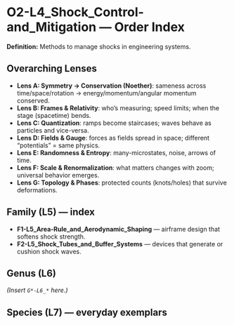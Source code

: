 # O2-L4_Shock_Control-and_Mitigation — Order Index
**Definition:** Methods to manage shocks in engineering systems.

## Overarching Lenses

- **Lens A: Symmetry -> Conservation (Noether)**: sameness across time/space/rotation → energy/momentum/angular momentum conserved.
- **Lens B: Frames & Relativity**: who’s measuring; speed limits; when the stage (spacetime) bends.
- **Lens C: Quantization**: ramps become staircases; waves behave as particles and vice-versa.
- **Lens D: Fields & Gauge**: forces as fields spread in space; different “potentials” = same physics.
- **Lens E: Randomness & Entropy**: many-microstates, noise, arrows of time.
- **Lens F: Scale & Renormalization**: what matters changes with zoom; universal behavior emerges.
- **Lens G: Topology & Phases**: protected counts (knots/holes) that survive deformations.

## Family (L5) — index
- **F1-L5_Area-Rule_and_Aerodynamic_Shaping** — airframe design that softens shock strength.
- **F2-L5_Shock_Tubes_and_Buffer_Systems** — devices that generate or cushion shock waves.

## Genus (L6)
_(Insert `G*-L6_*` here.)_

## Species (L7) — everyday exemplars
